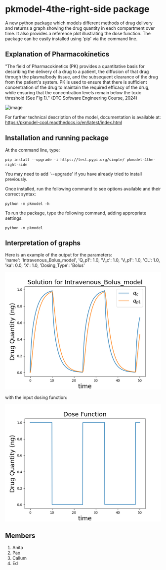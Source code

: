 # pkmodel-4the-right-side package

A new python package which models different methods of drug delivery and returns a graph  showing the drug quantity in each compartment over time.  It also provides a reference plot illustrating the dose function. The package can be easily installed using 'pip' via the command line. 


## Explanation of Pharmacokinetics

"The field of Pharmacokinetics (PK) provides a quantitative basis for describing the delivery of a drug to a patient, the diffusion of that drug through the plasma/body tissue, and the subsequent clearance of the drug from the patient's system. PK is used to ensure that there is sufficient concentration of the drug to maintain the required efficacy of the drug, while ensuring that the concentration levels remain below the toxic threshold (See Fig 1)." (DTC Software Engineering Course, 2024)

![image](https://github.com/user-attachments/assets/05f30c68-509f-4ad3-86b5-e6dd1e5979ce)


For further technical description of the model, documentation is available at: https://pkmodel-cool.readthedocs.io/en/latest/index.html


## Installation and running package

At the command line, type:

    pip install --upgrade -i https://test.pypi.org/simple/ pkmodel-4the-right-side

You may need to add '--upgrade' if you have already tried to install previously.

Once installed, run the following command to see options available and their correct syntax:

    python -m pkmodel -h


To run the package, type the following command, adding appropriate settings:

    python -m pkmodel 


## Interpretation of graphs

Here is an example of the output for the parameters:     
    'name': 'Intravenous_Bolus_model',
    'Q_p1': 1.0,
    'V_c': 1.0,
    'V_p1': 1.0,
    'CL': 1.0,
    'ka': 0.0,
    'X': 1.0,
    'Dosing_Type': 'Bolus'

![image](pkmodel/tests/Intravenous_Bolus_model.png)   

with the input dosing function:

![image](pkmodel/tests/dose_function.png)


## Members
1. Anita 
2. Pao
3. Callum
4. Ed
